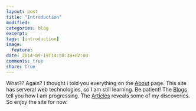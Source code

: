 ```yaml
---
layout: post
title: "Introduction"
modified:
categories: blog
excerpt:
tags: [introduction]
image:
  feature:
date: 2014-09-19T14:50:39+02:00
comments: true
share: true
---
```


What?? Again? I thought i told you everything on the [About][1] page. This site has serveral web technologies, so I am still learning. Be patient!
The [Blogs][2] tell you how I am progressing. The [Articles][3] reveals some of my discoveries. So enjoy the site for now.

[1]:	/about/ 		"About my website"
[2]:	/blog/			"Blogs"
[3]:	/articles/	"Articles"
